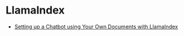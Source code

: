 # LlamaIndex
- [Setting up a Chatbot using Your Own Documents with LlamaIndex](https://youtu.be/LIAxphqcQtg)
